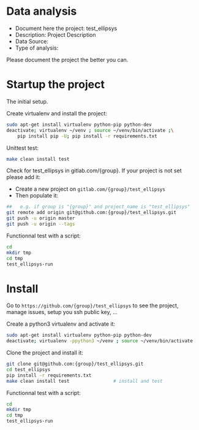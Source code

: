 # Data analysis
- Document here the project: test_ellipsys
- Description: Project Description
- Data Source:
- Type of analysis:

Please document the project the better you can.

# Startup the project

The initial setup.

Create virtualenv and install the project:
```bash
sudo apt-get install virtualenv python-pip python-dev
deactivate; virtualenv ~/venv ; source ~/venv/bin/activate ;\
    pip install pip -U; pip install -r requirements.txt
```

Unittest test:
```bash
make clean install test
```

Check for test_ellipsys in gitlab.com/{group}.
If your project is not set please add it:

- Create a new project on `gitlab.com/{group}/test_ellipsys`
- Then populate it:

```bash
##   e.g. if group is "{group}" and project_name is "test_ellipsys"
git remote add origin git@github.com:{group}/test_ellipsys.git
git push -u origin master
git push -u origin --tags
```

Functionnal test with a script:

```bash
cd
mkdir tmp
cd tmp
test_ellipsys-run
```

# Install

Go to `https://github.com/{group}/test_ellipsys` to see the project, manage issues,
setup you ssh public key, ...

Create a python3 virtualenv and activate it:

```bash
sudo apt-get install virtualenv python-pip python-dev
deactivate; virtualenv -ppython3 ~/venv ; source ~/venv/bin/activate
```

Clone the project and install it:

```bash
git clone git@github.com:{group}/test_ellipsys.git
cd test_ellipsys
pip install -r requirements.txt
make clean install test                # install and test
```
Functionnal test with a script:

```bash
cd
mkdir tmp
cd tmp
test_ellipsys-run
```

